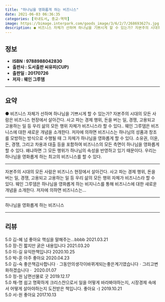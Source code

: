 ```yaml
---
title: "하나님을 영화롭게 하는 비즈니스"
date: 2021-06-03 06:36:35
categories: [국내도서, 종교-역학]
image: https://bimage.interpark.com/goods_image/3/6/2/7/268693627s.jpg
description: ● 비즈니스 자체가 선하며 하나님을 기쁘시게 할 수 있는가? 자본주의 시대의 모든 사람은 비즈니스 현장에서 살아간다. 사고 파는 경제 행위, 돈을 버는 일, 경쟁, 고용되고 고용하는 일 등 우리 삶의 모든 행위 자체가 비즈니스라 할 수 있다.. 웨인 그루뎀은 비즈니스에 대한 새로운 개
---
```


## **정보**

- **ISBN : 9788988042830**
- **출판사 : 도서출판 씨유피(CUP)**
- **출판일 : 20170726**
- **저자 : 웨인 그루뎀**

------



## **요약**

●  비즈니스 자체가 선하며 하나님을 기쁘시게 할 수 있는가? 자본주의 시대의 모든 사람은 비즈니스 현장에서 살아간다. 사고 파는 경제 행위, 돈을 버는 일, 경쟁, 고용되고 고용하는 일 등 우리 삶의 모든 행위 자체가 비즈니스라 할 수 있다.. 웨인 그루뎀은 비즈니스에 대한 새로운 개념을 소개한다. 저자에 의하면 비즈니스는 하나님의 성품과 창조를 모방하는 방식으로 수행될 때 그 자체가 하나님을 영화롭게 할 수 있다. 소유권, 이윤, 돈, 경쟁, 그리고 차용과 대출 등을 포함하여 비즈니스의 모든 측면이 하나님을 영화롭게 할 수 있다. 왜냐하면 그 모든 행위가 하나님의 속성을 반영하고 있기 때문이다. 우리는 하나님을 영화롭게 하는 최고의 비즈니스를 할 수 있다.

------

자본주의 시대의 모든 사람은 비즈니스 현장에서 살아간다. 사고 파는 경제 행위, 돈을 버는 일, 경쟁, 고용되고 고용하는 일 등 우리 삶의 모든 행위 자체가 비즈니스라 할 수 있다. 웨인 그루뎀은 하나님을 영화롭게 하는 비지니스를 통해 비즈니스에 대한 새로운 개념을 소개한다. 저자에 의하면 비즈니스는... 

------


하나님을 영화롭게 하는 비즈니스 

------


## **리뷰** 

5.0 김-혜 넘 좋아요 핵심을 말해주는...bbbb 2021.03.21 <br/>5.0 장-진 짧지만 굵은 내용입니다 2021.03.20 <br/>5.0 이-길 유익한책입니다 2020.10.25 <br/>5.0 박-훈 아주 좋아요 2020.04.23 <br/>5.0 김-숙 좋은책감사합니다ㆍ그동안의생각이바뀌게되는좋은계기였습니다ㆍ그리고변화하겠습니다ㆍ 2020.01.07 <br/>5.0 정-원 남편선물로 굿 2019.12.17 <br/>5.0 채-명 쉽고 명확하게 크리스챤으로서 일을 어떻게 바라봐야하는지, 시장경제 속에서 어떻게 살아야하는지 도전받은 책입니다. 좋아요 -) 2019.10.21 <br/>5.0 서-원 좋아요 2017.10.13 <br/>